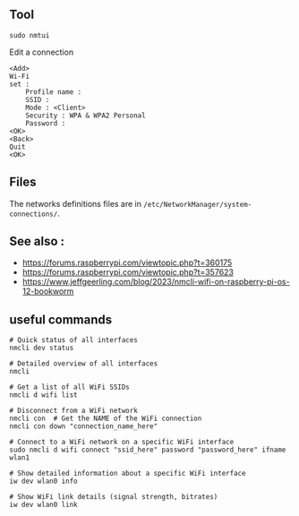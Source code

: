 
## Tool

    sudo nmtui

Edit a connection

    <Add>
    Wi-Fi
    set : 
        Profile name : 
        SSID : 
        Mode : <Client>
        Security : WPA & WPA2 Personal
        Password : 
    <OK>
    <Back>
    Quit
    <OK>

## Files

The networks definitions files are in `/etc/NetworkManager/system-connections/`.

## See also : 

- https://forums.raspberrypi.com/viewtopic.php?t=360175
- https://forums.raspberrypi.com/viewtopic.php?t=357623
- https://www.jeffgeerling.com/blog/2023/nmcli-wifi-on-raspberry-pi-os-12-bookworm

## useful commands
    
    # Quick status of all interfaces
    nmcli dev status
    
    # Detailed overview of all interfaces
    nmcli
    
    # Get a list of all WiFi SSIDs
    nmcli d wifi list
    
    # Disconnect from a WiFi network
    nmcli con  # Get the NAME of the WiFi connection
    nmcli con down "connection_name_here"
    
    # Connect to a WiFi network on a specific WiFi interface
    sudo nmcli d wifi connect "ssid_here" password "password_here" ifname wlan1
    
    # Show detailed information about a specific WiFi interface
    iw dev wlan0 info
    
    # Show WiFi link details (signal strength, bitrates)
    iw dev wlan0 link
